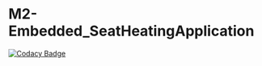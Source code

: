 # M2-Embedded_SeatHeatingApplication

[![Codacy Badge](https://app.codacy.com/project/badge/Grade/39a289a7c8bf433094ce8c41c31a95fa)](https://www.codacy.com/gh/Debraj-123/M2-Embedded_SeatHeatingApplication/dashboard?utm_source=github.com&amp;utm_medium=referral&amp;utm_content=Debraj-123/M2-Embedded_SeatHeatingApplication&amp;utm_campaign=Badge_Grade)
